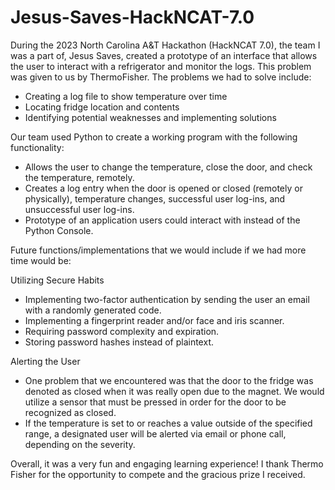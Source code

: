 # Jesus-Saves-HackNCAT-7.0
During the 2023 North Carolina A&amp;T Hackathon (HackNCAT 7.0), the team I was a part of, Jesus Saves, created a prototype of an interface that allows the user to interact with a refrigerator and monitor the logs. This problem was given to us by ThermoFisher. The problems we had to solve include: 

- Creating a log file to show temperature over time
- Locating fridge location and contents
- Identifying potential weaknesses and implementing solutions

Our team used Python to create a working program with the following functionality:

- Allows the user to change the temperature, close the door, and check the temperature, remotely.
- Creates a log entry when the door is opened or closed (remotely or physically), temperature changes, successful user log-ins, and unsuccessful user log-ins.
- Prototype of an application users could interact with instead of the Python Console.

Future functions/implementations that we would include if we had more time would be:

Utilizing Secure Habits
- Implementing two-factor authentication by sending the user an email with a randomly generated code.
- Implementing a fingerprint reader and/or face and iris scanner.
- Requiring password complexity and expiration.
- Storing password hashes instead of plaintext.

Alerting the User
- One problem that we encountered was that the door to the fridge was denoted as closed when it was really open due to the magnet. We would utilize a sensor that must be pressed in order for the door to be recognized as closed. 
- If the temperature is set to or reaches a value outside of the specified range, a designated user will be alerted via email or phone call, depending on the severity.


Overall, it was a very fun and engaging learning experience! I thank Thermo Fisher for the opportunity to compete and the gracious prize I received.

